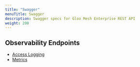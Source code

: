 ```yaml
---
title: "Swagger"
menuTitle: Swagger
description: Swagger specs for Gloo Mesh Enterprise REST API
weight: 200
---
```


## Observability Endpoints

- [Access Logging](./access_logging.swagger.json)
- [Metrics](./metrics.swagger.json)

